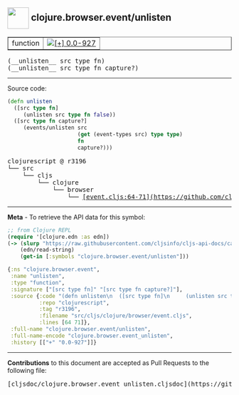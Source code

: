 ## <img width="48px" valign="middle" src="http://i.imgur.com/Hi20huC.png"> clojure.browser.event/unlisten

 <table border="1">
<tr>

<td>function</td>
<td><a href="https://github.com/cljsinfo/cljs-api-docs/tree/0.0-927"><img valign="middle" alt="[+] 0.0-927" src="https://img.shields.io/badge/+-0.0--927-lightgrey.svg"></a> </td>
</tr>
</table>

 <samp>
(__unlisten__ src type fn)<br>
</samp>
 <samp>
(__unlisten__ src type fn capture?)<br>
</samp>

---





Source code:

```clj
(defn unlisten
  ([src type fn]
     (unlisten src type fn false))
  ([src type fn capture?]
     (events/unlisten src
                      (get (event-types src) type type)
                      fn
                      capture?)))
```

 <pre>
clojurescript @ r3196
└── src
    └── cljs
        └── clojure
            └── browser
                └── <ins>[event.cljs:64-71](https://github.com/clojure/clojurescript/blob/r3196/src/cljs/clojure/browser/event.cljs#L64-L71)</ins>
</pre>


---

__Meta__ - To retrieve the API data for this symbol:

```clj
;; from Clojure REPL
(require '[clojure.edn :as edn])
(-> (slurp "https://raw.githubusercontent.com/cljsinfo/cljs-api-docs/catalog/cljs-api.edn")
    (edn/read-string)
    (get-in [:symbols "clojure.browser.event/unlisten"]))
```

```clj
{:ns "clojure.browser.event",
 :name "unlisten",
 :type "function",
 :signature ["[src type fn]" "[src type fn capture?]"],
 :source {:code "(defn unlisten\n  ([src type fn]\n     (unlisten src type fn false))\n  ([src type fn capture?]\n     (events/unlisten src\n                      (get (event-types src) type type)\n                      fn\n                      capture?)))",
          :repo "clojurescript",
          :tag "r3196",
          :filename "src/cljs/clojure/browser/event.cljs",
          :lines [64 71]},
 :full-name "clojure.browser.event/unlisten",
 :full-name-encode "clojure.browser.event_unlisten",
 :history [["+" "0.0-927"]]}

```

---

__Contributions__ to this document are accepted as Pull Requests to the following file:

 <pre>
[cljsdoc/clojure.browser.event_unlisten.cljsdoc](https://github.com/cljsinfo/cljs-api-docs/blob/master/cljsdoc/clojure.browser.event_unlisten.cljsdoc)
</pre>

